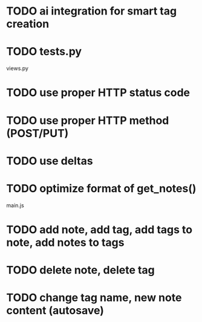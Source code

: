 # TODO ai integration for smart tag creation
# TODO tests.py

views.py
# TODO use proper HTTP status code
# TODO use proper HTTP method (POST/PUT)
# TODO use deltas
# TODO optimize format of get_notes()

main.js
# TODO add note, add tag, add tags to note, add notes to tags
# TODO delete note, delete tag
# TODO change tag name, new note content (autosave)